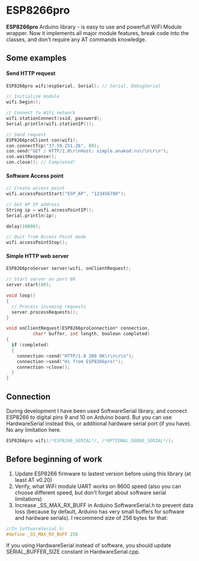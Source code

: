 # ESP8266pro
**ESP8266pro** Arduino library - is easy to use and powerfull WiFi Module wrapper.
Now it implements all major module features, break code into the classes, and don't require any AT commands knowledge.

## Some examples
#### Send HTTP request
```C
ESP8266pro wifi(espSerial, Serial); // Serial, DebugSerial

// Initialize module
wifi.begin();

// Connect to WiFi network
wifi.stationConnect(ssid, password);
Serial.println(wifi.stationIP());

// Send request
ESP8266proClient con(wifi);
con.connectTcp("37.59.251.26", 80);
con.send("GET / HTTP/1.0\r\nHost: simple.anakod.ru\r\n\r\n");
con.waitResponse();
con.close(); // Completed!
```

#### Software Access point
```C
// Create access point
wifi.accessPointStart("ESP_AP", "123456789");

// Get AP IP address
String ip = wifi.accessPointIP();
Serial.println(ip);

delay(10000);

// Quit from Access Point mode
wifi.accessPointStop();
```

#### Simple HTTP web server
```C
ESP8266proServer server(wifi, onClientRequest);

// Start server on port 80
server.start(80);
```

```C
void loop()
{
  // Process incoming requests
  server.processRequests();
}

void onClientRequest(ESP8266proConnection* connection,
          char* buffer, int length, boolean completed)
{
  if (completed)
  {
    connection->send("HTTP/1.0 200 OK\r\n\r\n");
    connection->send("Hi from ESP8266pro!");
    connection->close();
  }
}
```

## Connection
During development I have been used SoftwareSerial library, and connect ESP8266 to digital pins 9 and 10 on Arduino board.
But you can use HardwareSerial instead this, or additional hardware serial port (if you have). No any limitation here.
```C
ESP8266pro wifi(/*ESP8266_SERIAL*/, /*OPTIONAL_DEBUG_SERIAL*/);
```

## Before beginning of work

1. Update ESP8266 firmware to lastest version before using this library (at least AT v0.20)
2. Verify, what WiFi module UART works on 9600 speed (also you can choose different speed, but don't forget about software serial limitations)
3. Increase _SS_MAX_RX_BUFF in Arduino SoftwareSerial.h to prevent data loss (because by default, Arduino has very small buffers for software and hardware serials). I recommend size of 256 bytes for that:

```C
//In SoftwareSerial.h:
#define _SS_MAX_RX_BUFF 256
```

If you using HardwareSerial instead of software, you should update SERIAL_BUFFER_SIZE constant in HardwareSerial.cpp.
